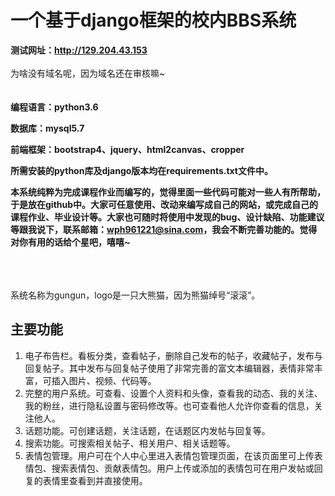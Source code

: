 # 一个基于django框架的校内BBS系统 #
**测试网址：http://129.204.43.153**
<br>
<br>
为啥没有域名呢，因为域名还在审核嘛~
<br>
<br>
<br>
**编程语言：python3.6**

**数据库：mysql5.7**

**前端框架：bootstrap4、jquery、html2canvas、cropper**

**所需安装的python库及django版本均在requirements.txt文件中。**

**本系统纯粹为完成课程作业而编写的，觉得里面一些代码可能对一些人有所帮助，于是放在github中。大家可任意使用、改动来编写成自己的网站，或完成自己的课程作业、毕业设计等。大家也可随时将使用中发现的bug、设计缺陷、功能建议等跟我说下，联系邮箱：wph961221@sina.com，我会不断完善功能的。觉得对你有用的话给个星吧，嘻嘻~**
<br><br><br><br>


系统名称为gungun，logo是一只大熊猫，因为熊猫绰号“滚滚”。
## 主要功能 ##
1. 电子布告栏。看板分类，查看帖子，删除自己发布的帖子，收藏帖子，发布与回复帖子。其中发布与回复帖子使用了非常完善的富文本编辑器，表情非常丰富，可插入图片、视频、代码等。
2. 完整的用户系统。可查看、设置个人资料和头像，查看我的动态、我的关注、我的粉丝，进行隐私设置与密码修改等。也可查看他人允许你查看的信息，关注他人。
3. 话题功能。可创建话题，关注话题，在话题区内发帖与回复等。
4. 搜索功能。可搜索相关帖子、相关用户、相关话题等。
5. 表情包管理。用户可在个人中心里进入表情包管理页面，在该页面里可上传表情包、搜索表情包、贡献表情包。用户上传或添加的表情包可在用户发帖或回复的表情里查看到并直接使用。